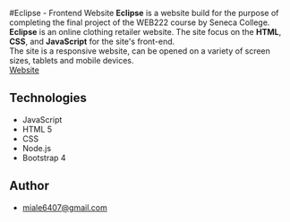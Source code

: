 #Eclipse - Frontend Website
**Eclipse** is a website build for the purpose of completing the final project of the WEB222 course by 
Seneca College. <br />
**Eclipse** is an online clothing retailer website. The site focus on the **HTML**, **CSS**, and **JavaScript**
for the site's front-end. <br />
The site is a responsive website, can be opened on a variety of screen sizes, tablets and mobile devices. 
<br />
[Website](https://itsmia6407.github.io/eclipse.github.io/mainpage)

## Technologies
- JavaScript
- HTML 5
- CSS
- Node.js
- Bootstrap 4

## Author
- miale6407@gmail.com
